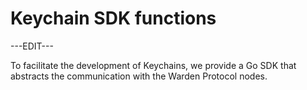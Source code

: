 ﻿---
sidebar_position: 4
---

# Keychain SDK functions

---EDIT---

To facilitate the development of Keychains, we provide a Go SDK that abstracts
the communication with the Warden Protocol nodes.


